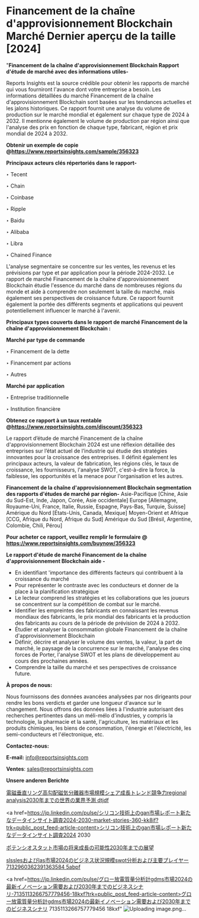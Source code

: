 # Financement de la chaîne d'approvisionnement Blockchain Marché Dernier aperçu de la taille [2024]

"<strong>Financement de la chaîne d'approvisionnement Blockchain Rapport d'étude de marché avec des informations utiles-</strong>

Reports Insights est la source crédible pour obtenir les rapports de marché qui vous fourniront l'avance dont votre entreprise a besoin. Les informations détaillées du marché Financement de la chaîne d'approvisionnement Blockchain sont basées sur les tendances actuelles et les jalons historiques. Ce rapport fournit une analyse du volume de production sur le marché mondial et également sur chaque type de 2024 à 2032. Il mentionne également le volume de production par région ainsi que l'analyse des prix en fonction de chaque type, fabricant, région et prix mondial de 2024 à 2032.

<strong><b>Obtenir un exemple de copie @</b></strong><a href=https://www.reportsinsights.com/sample/356323><strong><b>https://www.reportsinsights.com/sample/356323</b></strong></a>

<b>Principaux acteurs clés répertoriés dans le rapport-</b>

<b> </b>‣ Tecent

‣ Chain

‣ Coinbase

‣ Ripple

‣ Baidu

‣ Alibaba

‣ Libra

‣ Chained Finance

L'analyse segmentaire se concentre sur les ventes, les revenus et les prévisions par type et par application pour la période 2024-2032. Le rapport de marché Financement de la chaîne d'approvisionnement Blockchain étudie l'essence du marché dans de nombreuses régions du monde et aide à comprendre non seulement la taille du marché, mais également ses perspectives de croissance future. Ce rapport fournit également la portée des différents segments et applications qui peuvent potentiellement influencer le marché à l'avenir.

<strong>Principaux types couverts dans le rapport de marché Financement de la chaîne d'approvisionnement Blockchain :</strong>

<strong>Marché par type de commande</strong>

‣ Financement de la dette

‣ Financement par actions

‣ Autres

<strong>Marché par application</strong>

‣ Entreprise traditionnelle

‣ Institution financière

<strong><b>Obtenez ce rapport à un taux rentable @</b></strong><a href=https://www.reportsinsights.com/discount/356323><strong><b>https://www.reportsinsights.com/discount/356323</b></strong></a>

Le rapport d’étude de marché Financement de la chaîne d'approvisionnement Blockchain 2024 est une réflexion détaillée des entreprises sur l’état actuel de l’industrie qui étudie des stratégies innovantes pour la croissance des entreprises. Il définit également les principaux acteurs, la valeur de fabrication, les régions clés, le taux de croissance, les fournisseurs, l'analyse SWOT, c'est-à-dire la force, la faiblesse, les opportunités et la menace pour l'organisation et les autres.

<strong>Financement de la chaîne d'approvisionnement Blockchain segmentation des rapports d'études de marché par région-</strong>
Asie-Pacifique [Chine, Asie du Sud-Est, Inde, Japon, Corée, Asie occidentale]
Europe [Allemagne, Royaume-Uni, France, Italie, Russie, Espagne, Pays-Bas, Turquie, Suisse]
Amérique du Nord [États-Unis, Canada, Mexique]
Moyen-Orient et Afrique [CCG, Afrique du Nord, Afrique du Sud]
Amérique du Sud [Brésil, Argentine, Colombie, Chili, Pérou]

<strong>Pour acheter ce rapport, veuillez remplir le formulaire @   <a href=https://www.reportsinsights.com/buynow/356323>https://www.reportsinsights.com/buynow/356323</a></strong>

<strong>Le rapport d'étude de marché Financement de la chaîne d'approvisionnement Blockchain aide -</strong>
<ul>
  <li>En identifiant 'importance des différents facteurs qui contribuent à la croissance du marché</li>
  <li>Pour représenter le contraste avec les conducteurs et donner de la place à la planification stratégique</li>
  <li>Le lecteur comprend les stratégies et les collaborations que les joueurs se concentrent sur la compétition de combat sur le marché.</li>
  <li>Identifier les empreintes des fabricants en connaissant les revenus mondiaux des fabricants, le prix mondial des fabricants et la production des fabricants au cours de la période de prévision de 2024 à 2032.</li>
  <li>Étudier et analyser la consommation globale Financement de la chaîne d'approvisionnement Blockchain</li>
  <li>Définir, décrire et analyser le volume des ventes, la valeur, la part de marché, le paysage de la concurrence sur le marché, l'analyse des cinq forces de Porter, l'analyse SWOT et les plans de développement au cours des prochaines années.</li>
  <li>Comprendre la taille du marché et ses perspectives de croissance future.</li>
</ul>
<strong>À propos de nous:</strong>

Nous fournissons des données avancées analysées par nos dirigeants pour rendre les bons verdicts et garder une longueur d'avance sur le changement. Nous offrons des données liées à l'industrie autorisant des recherches pertinentes dans un méli-mélo d'industries, y compris la technologie, la pharmacie et la santé, l'agriculture, les matériaux et les produits chimiques, les biens de consommation, l'énergie et l'électricité, les semi-conducteurs et l'électronique, etc.

<strong>Contactez-nous:</strong>

<strong>E-mail:</strong> <a href=mailto:info@reportsinsights.com>info@reportsinsights.com</a>

<strong>Ventes</strong>: <a href=mailto:sales@reportsinsights.com>sales@reportsinsights.com</a>

<strong>Unsere anderen Berichte</strong>

<a href=https://www.linkedin.com/pulse/電磁垂直リング高勾配磁気分離器市場規模シェア成長トレンド競争力regional-analysis2030年までの世界の業界予測-dtjdf/>電磁垂直リング高勾配磁気分離器市場規模シェア成長トレンド競争力regional analysis2030年までの世界の業界予測 dtjdf</a>

<a href=https://jp.linkedin.com/pulse/シリコン技術上のgan市場レポート新たなデータインサイト調査2024-2030-market-stories-360-kk8if?trk=public_post_feed-article-content>シリコン技術上のgan市場レポート新たなデータインサイト調査2024 2030</a>

<a href=https://www.linkedin.com/pulse/ポテンシオスタット市場の将来成長の可能性2030年までの展望-tribunal-analytics-360-no8se/>ポテンシオスタット市場の将来成長の可能性2030年までの展望</a>

<a href=https://www.linkedin.com/pulse/slsslesおよびlas市場2024のビジネス状況規模swot分析および主要プレイヤー-7132960362391363584-5abpf/>slsslesおよびlas市場2024のビジネス状況規模swot分析および主要プレイヤー 7132960362391363584 5abpf</a>

<a href=https://jp.linkedin.com/pulse/グロー放電質量分析計gdms市場2024の最新イノベーション需要および2030年までのビジネスシナリ-7135113266757779456-18kxf?trk=public_post_feed-article-content>グロー放電質量分析計gdms市場2024の最新イノベーション需要および2030年までのビジネスシナリ 7135113266757779456 18kxf</a>"
![Uploading image.png…]()
